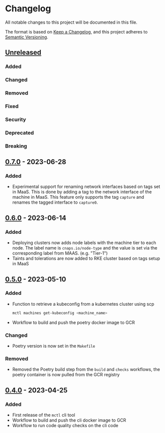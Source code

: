 # Changelog

All notable changes to this project will be documented in this file.

The format is based on [Keep a Changelog](https://keepachangelog.com/en/1.1.0/),
and this project adheres to [Semantic Versioning](https://semver.org/spec/v2.0.0.html).

## [Unreleased]

### Added

### Changed

### Removed

### Fixed

### Security

### Deprecated

### Breaking


## [0.7.0] - 2023-06-28

### Added
- Experimental support for renaming network interfaces based on tags set in MaaS. This is done by adding a tag to the network interface of the machine in MaaS. This feature only supports the tag `capture` and renames the tagged interface to `capture0`.

## [0.6.0] - 2023-06-14

### Added
- Deploying clusters now adds node labels with the machine tier to each node. The label name is `cnaps.io/node-type` and the value is set via the corresponding label from MAAS. (e.g. "Tier-1")
- Taints and tolerations are now added to RKE cluster based on tags setup in MaaS

## [0.5.0] - 2023-05-10

### Added

- Function to retrieve a kubeconfig from a kubernetes cluster using scp
  ```sh
  mctl machines get-kubeconfig <machine_name>
  ```
- Workflow to build and push the poetry docker image to GCR
  
### Changed

 - Poetry version is now set in the `Makefile`

### Removed
- Removed the Poetry build step from the `build` and `checks` workflows, the poetry container is now pulled from the GCR registry

## [0.4.0] - 2023-04-25

### Added

- First release of the `mctl` cli tool
- Workflow to build and push the cli docker image to GCR
- Workflow to run code quality checks on the cli code
 
[unreleased]: https://github.com/naps-dev/maas-ctl/compare/v0.6.0...HEAD
[0.7.0]: https://github.com/naps-dev/maas-ctl/compare/v0.6.0...v0.7.0
[0.6.0]: https://github.com/naps-dev/maas-ctl/compare/v0.5.0...v0.6.0
[0.5.0]: https://github.com/naps-dev/maas-ctl/compare/v0.4.0...v0.5.0
[0.4.0]: https://github.com/naps-dev/maas-ctl/releases/tag/v0.4.0
